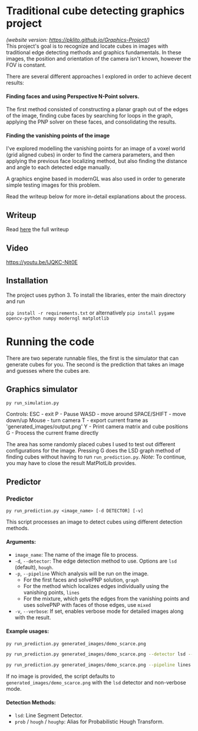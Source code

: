 # Traditional cube detecting graphics project
_(website version: https://pklito.github.io/Graphics-Project/)_  
This project's goal is to recognize and locate cubes in images with traditional edge detecting methods and graphics fundamentals.
In these images, the position and orientation of the camera isn't known, however the FOV is constant.

There are several different approaches I explored in order to achieve decent results:
#### Finding faces and using Perspective N-Point solvers.
The first method consisted of constructing a planar graph out of the edges of the image, finding cube faces by searching for loops in the graph,
applying the PNP solver on these faces, and consolidating the results.
#### Finding the vanishing points of the image
I've explored modelling the vanishing points for an image of a voxel world (grid aligned cubes) in order to find the camera parameters,
and then applying the previous face localizing method, but also finding the distance and angle to each detected edge manually.

A graphics engine based in modernGL was also used in order to generate simple testing images for this problem.

Read the writeup below for more in-detail explanations about the process.

## Writeup
Read [here](docs/writeup.pdf) the full writeup

## Video
https://youtu.be/lJQKC-Njt0E

## Installation

The project uses python 3. To install the libraries, enter the main directory and run

`pip install -r requirements.txt`
or alternatively
`pip install pygame opencv-python numpy moderngl matplotlib`

# Running the code
There are two seperate runnable files, the first is the simulator that can generate cubes for you.
The second is the prediction that takes an image and guesses where the cubes are.

## Graphics simulator
```sh
py run_simulation.py
```

Controls:
ESC - exit
P - Pause
WASD - move around
SPACE/SHIFT - move down/up
Mouse - turn camera
T - export current frame as 'generated_images/output.png'
Y - Print camera matrix and cube positions
G - Process the current frame directly

The area has some randomly placed cubes I used to test out different configurations for the image.
Pressing G does the LSD graph method of finding cubes without having to run `run_prediction.py`.
*Note*: To continue, you may have to close the result MatPlotLib provides.

## Predictor
### Predictor
`py run_prediction.py <image_name> [-d DETECTOR] [-v]`

This script processes an image to detect cubes using different detection methods.

#### Arguments:
- `image_name`: The name of the image file to process.
- `-d`, `--detector`: The edge detection method to use. Options are `lsd` (default), `hough`.
- `-p`, `--pipeline` Which analysis will be run on the image.
  - For the first faces and solvePNP solution, `graph`
  - For the method which localizes edges individually using the vanishing points, `lines`
  - For the mixture, which gets the edges from the vanishing points and uses solvePNP with faces of those edges, use `mixed`
- `-v`, `--verbose`: If set, enables verbose mode for detailed images along with the result.

#### Example usages:
```sh
py run_prediction.py generated_images/demo_scarce.png
```
```sh
py run_prediction.py generated_images/demo_scarce.png --detector lsd --verbose --pipeline graph
```

```sh
py run_prediction.py generated_images/demo_scarce.png --pipeline lines
```
If no image is provided, the script defaults to `generated_images/demo_scarce.png` with the `lsd` detector and non-verbose mode.

#### Detection Methods:
- `lsd`: Line Segment Detector.
- `prob` / `hough` / `houghp`: Alias for Probabilistic Hough Transform.
